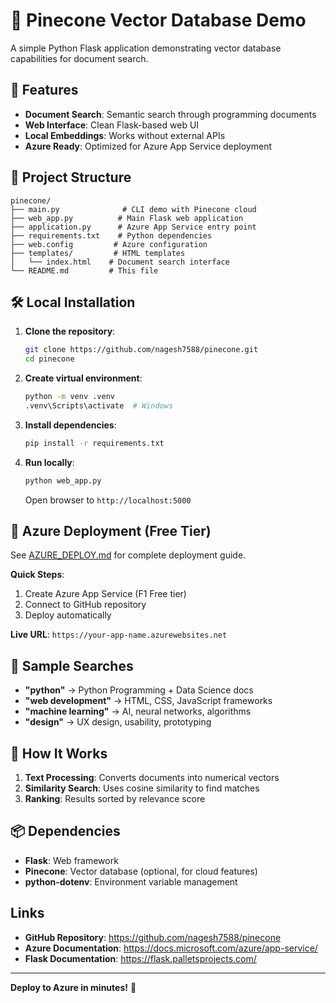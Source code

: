 # 🌲 Pinecone Vector Database Demo

A simple Python Flask application demonstrating vector database capabilities for document search.

## 🚀 Features

- **Document Search**: Semantic search through programming documents
- **Web Interface**: Clean Flask-based web UI
- **Local Embeddings**: Works without external APIs
- **Azure Ready**: Optimized for Azure App Service deployment

## 📁 Project Structure

```
pinecone/
├── main.py              # CLI demo with Pinecone cloud
├── web_app.py          # Main Flask web application
├── application.py      # Azure App Service entry point
├── requirements.txt    # Python dependencies
├── web.config         # Azure configuration
├── templates/         # HTML templates
│   └── index.html    # Document search interface
└── README.md         # This file
```

## 🛠️ Local Installation

1. **Clone the repository**:
   ```bash
   git clone https://github.com/nagesh7588/pinecone.git
   cd pinecone
   ```

2. **Create virtual environment**:
   ```bash
   python -m venv .venv
   .venv\Scripts\activate  # Windows
   ```

3. **Install dependencies**:
   ```bash
   pip install -r requirements.txt
   ```

4. **Run locally**:
   ```bash
   python web_app.py
   ```
   Open browser to `http://localhost:5000`

## 🌊 Azure Deployment (Free Tier)

See [AZURE_DEPLOY.md](AZURE_DEPLOY.md) for complete deployment guide.

**Quick Steps**:
1. Create Azure App Service (F1 Free tier)
2. Connect to GitHub repository
3. Deploy automatically

**Live URL**: `https://your-app-name.azurewebsites.net`

## 🎯 Sample Searches

- **"python"** → Python Programming + Data Science docs
- **"web development"** → HTML, CSS, JavaScript frameworks
- **"machine learning"** → AI, neural networks, algorithms
- **"design"** → UX design, usability, prototyping

## 🧠 How It Works

1. **Text Processing**: Converts documents into numerical vectors
2. **Similarity Search**: Uses cosine similarity to find matches
3. **Ranking**: Results sorted by relevance score

## 📦 Dependencies

- **Flask**: Web framework
- **Pinecone**: Vector database (optional, for cloud features)
- **python-dotenv**: Environment variable management

##  Links

- **GitHub Repository**: https://github.com/nagesh7588/pinecone
- **Azure Documentation**: https://docs.microsoft.com/azure/app-service/
- **Flask Documentation**: https://flask.palletsprojects.com/

---

**Deploy to Azure in minutes!** 🌊
